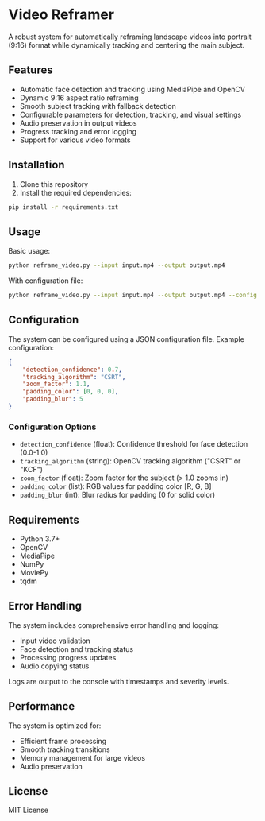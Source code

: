 # Video Reframer

A robust system for automatically reframing landscape videos into portrait (9:16) format while dynamically tracking and centering the main subject.

## Features

- Automatic face detection and tracking using MediaPipe and OpenCV
- Dynamic 9:16 aspect ratio reframing
- Smooth subject tracking with fallback detection
- Configurable parameters for detection, tracking, and visual settings
- Audio preservation in output videos
- Progress tracking and error logging
- Support for various video formats

## Installation

1. Clone this repository
2. Install the required dependencies:
```bash
pip install -r requirements.txt
```

## Usage

Basic usage:
```bash
python reframe_video.py --input input.mp4 --output output.mp4
```

With configuration file:
```bash
python reframe_video.py --input input.mp4 --output output.mp4 --config config.json
```

## Configuration

The system can be configured using a JSON configuration file. Example configuration:

```json
{
    "detection_confidence": 0.7,
    "tracking_algorithm": "CSRT",
    "zoom_factor": 1.1,
    "padding_color": [0, 0, 0],
    "padding_blur": 5
}
```

### Configuration Options

- `detection_confidence` (float): Confidence threshold for face detection (0.0-1.0)
- `tracking_algorithm` (string): OpenCV tracking algorithm ("CSRT" or "KCF")
- `zoom_factor` (float): Zoom factor for the subject (> 1.0 zooms in)
- `padding_color` (list): RGB values for padding color [R, G, B]
- `padding_blur` (int): Blur radius for padding (0 for solid color)

## Requirements

- Python 3.7+
- OpenCV
- MediaPipe
- NumPy
- MoviePy
- tqdm

## Error Handling

The system includes comprehensive error handling and logging:
- Input video validation
- Face detection and tracking status
- Processing progress updates
- Audio copying status

Logs are output to the console with timestamps and severity levels.

## Performance

The system is optimized for:
- Efficient frame processing
- Smooth tracking transitions
- Memory management for large videos
- Audio preservation

## License

MIT License
